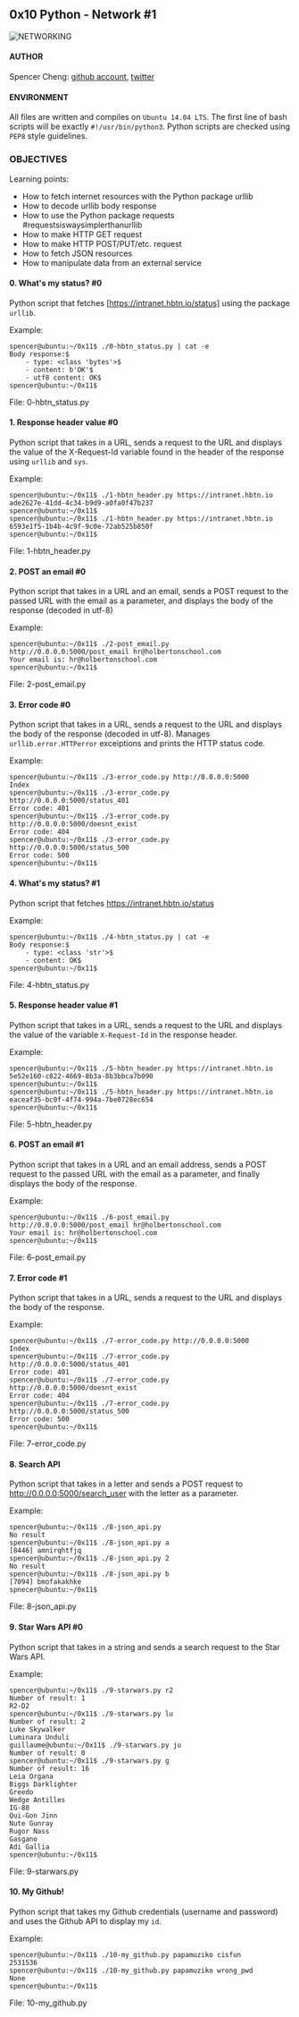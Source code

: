## 0x10 Python - Network #1

![NETWORKING](https://caktus-website-production-2015.s3.amazonaws.com/media/blog-images/python-logo-3.6.gif)

#### AUTHOR
Spencer Cheng: [github account](https://github.com/spencerhcheng), [twitter](https://twitter.com/spencerhcheng)

#### ENVIRONMENT
All files are written and compiles on `Ubuntu 14.04 LTS`. The first line of bash scripts will be exactly `#!/usr/bin/python3`. Python scripts are checked using `PEP8` style guidelines.

### OBJECTIVES
Learning points:
* How to fetch internet resources with the Python package urllib
* How to decode urllib body response
* How to use the Python package requests #requestsiswaysimplerthanurllib
* How to make HTTP GET request
* How to make HTTP POST/PUT/etc. request
* How to fetch JSON resources
* How to manipulate data from an external service

#### 0. What's my status? #0
Python script that fetches [https://intranet.hbtn.io/status] using the package `urllib`.

Example:
```
spencer@ubuntu:~/0x11$ ./0-hbtn_status.py | cat -e
Body response:$
    - type: <class 'bytes'>$
    - content: b'OK'$
    - utf8 content: OK$
spencer@ubuntu:~/0x11$
```

File: 0-hbtn_status.py

#### 1. Response header value #0
Python script that takes in a URL, sends a request to the URL and displays the value of the X-Request-Id variable found in the header of the response using `urllib` and `sys`.

Example:
```
spencer@ubuntu:~/0x11$ ./1-hbtn_header.py https://intranet.hbtn.io
ade2627e-41dd-4c34-b9d9-a0fa0f47b237
spencer@ubuntu:~/0x11$ 
spencer@ubuntu:~/0x11$ ./1-hbtn_header.py https://intranet.hbtn.io
6593e1f5-1b4b-4c9f-9c0e-72ab525b850f
spencer@ubuntu:~/0x11$ 
```

File: 1-hbtn_header.py

#### 2. POST an email #0
Python script that takes in a URL and an email, sends a POST request to the passed URL with the email as a parameter, and displays the body of the response (decoded in utf-8)

Example:
```
spencer@ubuntu:~/0x11$ ./2-post_email.py http://0.0.0.0:5000/post_email hr@holbertonschool.com
Your email is: hr@holbertonschool.com
spencer@ubuntu:~/0x11$ 
```

File: 2-post_email.py

#### 3. Error code #0
Python script that takes in a URL, sends a request to the URL and displays the body of the response (decoded in utf-8). Manages `urllib.error.HTTPerror` exceiptions and prints the HTTP status code.

Example:
```
spencer@ubuntu:~/0x11$ ./3-error_code.py http://0.0.0.0:5000
Index
spencer@ubuntu:~/0x11$ ./3-error_code.py http://0.0.0.0:5000/status_401
Error code: 401
spencer@ubuntu:~/0x11$ ./3-error_code.py http://0.0.0.0:5000/doesnt_exist
Error code: 404
spencer@ubuntu:~/0x11$ ./3-error_code.py http://0.0.0.0:5000/status_500
Error code: 500
spencer@ubuntu:~/0x11$ 
```
#### 4. What's my status? #1
Python script that fetches https://intranet.hbtn.io/status

Example:
```
spencer@ubuntu:~/0x11$ ./4-hbtn_status.py | cat -e
Body response:$
    - type: <class 'str'>$
    - content: OK$
spencer@ubuntu:~/0x11$ 
```
File: 4-hbtn_status.py

#### 5. Response header value #1
Python script that takes in a URL, sends a request to the URL and displays the value of the variable `X-Request-Id` in the response header.

Example:
```
spencer@ubuntu:~/0x11$ ./5-hbtn_header.py https://intranet.hbtn.io
5e52e160-c822-4669-8b3a-8b3bbca7b090
spencer@ubuntu:~/0x11$ 
spencer@ubuntu:~/0x11$ ./5-hbtn_header.py https://intranet.hbtn.io
eaceaf35-bc0f-4f74-994a-7be0728ec654
spencer@ubuntu:~/0x11$ 
```

File: 5-hbtn_header.py

#### 6. POST an email #1
Python script that takes in a URL and an email address, sends a POST request to the passed URL with the email as a parameter, and finally displays the body of the response.

Example:
```
spencer@ubuntu:~/0x11$ ./6-post_email.py http://0.0.0.0:5000/post_email hr@holbertonschool.com
Your email is: hr@holbertonschool.com
spencer@ubuntu:~/0x11$
```
File: 6-post_email.py

#### 7. Error code #1
Python script that takes in a URL, sends a request to the URL and displays the body of the response.

Example:
```
spencer@ubuntu:~/0x11$ ./7-error_code.py http://0.0.0.0:5000
Index
spencer@ubuntu:~/0x11$ ./7-error_code.py http://0.0.0.0:5000/status_401
Error code: 401
spencer@ubuntu:~/0x11$ ./7-error_code.py http://0.0.0.0:5000/doesnt_exist
Error code: 404
spencer@ubuntu:~/0x11$ ./7-error_code.py http://0.0.0.0:5000/status_500
Error code: 500
spencer@ubuntu:~/0x11$ 
```

File: 7-error_code.py

#### 8. Search API
Python script that takes in a letter and sends a POST request to http://0.0.0.0:5000/search_user with the letter as a parameter.

Example:
```
spencer@ubuntu:~/0x11$ ./8-json_api.py 
No result
spencer@ubuntu:~/0x11$ ./8-json_api.py a
[8446] amnirqhtfjq
spencer@ubuntu:~/0x11$ ./8-json_api.py 2
No result
spencer@ubuntu:~/0x11$ ./8-json_api.py b
[7094] bmofakakhke
spnecer@ubuntu:~/0x11$ 
```

File: 8-json_api.py

#### 9. Star Wars API #0
Python script that takes in a string and sends a search request to the Star Wars API.

Example:
```
spencer@ubuntu:~/0x11$ ./9-starwars.py r2
Number of result: 1
R2-D2
spencer@ubuntu:~/0x11$ ./9-starwars.py lu
Number of result: 2
Luke Skywalker
Luminara Unduli
guillaume@ubuntu:~/0x11$ ./9-starwars.py ju
Number of result: 0
spencer@ubuntu:~/0x11$ ./9-starwars.py g
Number of result: 16
Leia Organa
Biggs Darklighter
Greedo
Wedge Antilles
IG-88
Qui-Gon Jinn
Nute Gunray
Rugor Nass
Gasgano
Adi Gallia
spencer@ubuntu:~/0x11$
```

File: 9-starwars.py

#### 10. My Github!
Python script that takes my Github credentials (username and password) and uses the Github API to display my `id`.

Example:
```
spencer@ubuntu:~/0x11$ ./10-my_github.py papamuziko cisfun
2531536
spencer@ubuntu:~/0x11$ ./10-my_github.py papamuziko wrong_pwd
None
spencer@ubuntu:~/0x11$ 
```

File: 10-my_github.py
